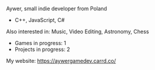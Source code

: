 Aywer, small indie developer from Poland
- C++, JavaScript, C#

Also interested in: Music, Video Editing, Astronomy, Chess

- Games in progress: 1
- Projects in progress: 2

My website: https://aywergamedev.carrd.co/
